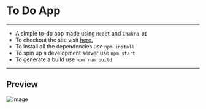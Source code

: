 # To Do App
---
- A simple to-dp app made using `React` and `Chakra UI`
- To checkout the site visit [here.](https://jovial-kare-2c1b41.netlify.app/)
- To install all the dependencies use `npm install`
- To spin up a development server use `npm start`
- To generate a build use `npm run build ` 
---
## Preview
![image](https://user-images.githubusercontent.com/40685509/142184281-777bb333-f343-4e79-8fd3-f795b869d176.png)
